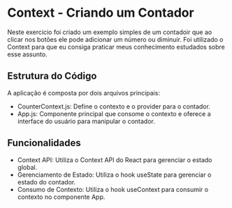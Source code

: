# Context - Criando um Contador

Neste exercicio foi criado um exemplo simples de um contadoir que ao clicar nos botões ele pode adicionar um número ou diminuir. Foi utilizado o Context para que eu consiga praticar meus conhecimento estudados sobre esse assunto.

## Estrutura do Código
A aplicação é composta por dois arquivos principais:

* CounterContext.js: Define o contexto e o provider para o contador.
* App.js: Componente principal que consome o contexto e oferece a interface do usuário para manipular o contador.

## Funcionalidades
* Context API: Utiliza o Context API do React para gerenciar o estado global.
* Gerenciamento de Estado: Utiliza o hook useState para gerenciar o estado do contador.
* Consumo de Contexto: Utiliza o hook useContext para consumir o contexto no componente App.
